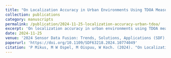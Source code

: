 ```yaml
---
title: "On Localization Accuracy in Urban Environments Using TDOA Measurements"
collection: publications
category: manuscripts
permalink: /publication/2024-11-25-localization-accuracy-urban-tdoa/
excerpt: 'On localization accuracy in urban environments using TDOA measurements.'
date: 2024-11-25
venue: '2024 Sensor Data Fusion: Trends, Solutions, Applications (SDF), Bonn, Germany'
paperurl: 'https://doi.org/10.1109/SDF63218.2024.10774049'
citation: 'P Mikus, M W Ospel, M Oispuu, W Koch. (2024). "On Localization Accuracy in Urban Environments Using TDOA Measurements." <i>2024 Sensor Data Fusion: Trends, Solutions, Applications (SDF)</i>, pp. 1–7. IEEE.'
---
```

